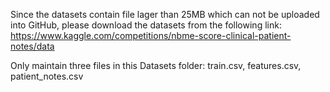 Since the datasets contain file lager than 25MB which can not be uploaded into GitHub, please download the datasets from the following link:
https://www.kaggle.com/competitions/nbme-score-clinical-patient-notes/data

Only maintain three files in this Datasets folder: train.csv,  features.csv,  patient_notes.csv
